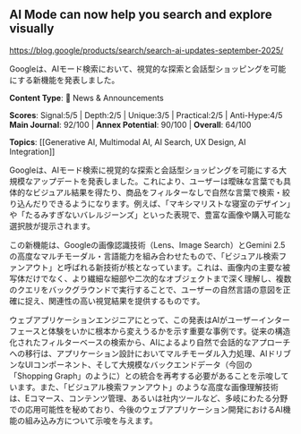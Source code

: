 ## AI Mode can now help you search and explore visually

https://blog.google/products/search/search-ai-updates-september-2025/

Googleは、AIモード検索において、視覚的な探索と会話型ショッピングを可能にする新機能を発表しました。

**Content Type**: 📰 News & Announcements

**Scores**: Signal:5/5 | Depth:2/5 | Unique:3/5 | Practical:2/5 | Anti-Hype:4/5
**Main Journal**: 92/100 | **Annex Potential**: 90/100 | **Overall**: 64/100

**Topics**: [[Generative AI, Multimodal AI, AI Search, UX Design, AI Integration]]

Googleは、AIモード検索に視覚的な探索と会話型ショッピングを可能にする大規模なアップデートを発表しました。これにより、ユーザーは曖昧な言葉でも具体的なビジュアル結果を得たり、商品をフィルターなしで自然な言葉で検索・絞り込んだりできるようになります。例えば、「マキシマリストな寝室のデザイン」や「たるみすぎないバレルジーンズ」といった表現で、豊富な画像や購入可能な選択肢が提示されます。

この新機能は、Googleの画像認識技術（Lens、Image Search）とGemini 2.5の高度なマルチモーダル・言語能力を組み合わせたもので、「ビジュアル検索ファンアウト」と呼ばれる新技術が核となっています。これは、画像内の主要な被写体だけでなく、より繊細な細部や二次的なオブジェクトまで深く理解し、複数のクエリをバックグラウンドで実行することで、ユーザーの自然言語の意図を正確に捉え、関連性の高い視覚結果を提供するものです。

ウェブアプリケーションエンジニアにとって、この発表はAIがユーザーインターフェースと体験をいかに根本から変えうるかを示す重要な事例です。従来の構造化されたフィルターベースの検索から、AIによるより自然で会話的なアプローチへの移行は、アプリケーション設計においてマルチモーダル入力処理、AIドリブンなUIコンポーネント、そして大規模なバックエンドデータ（今回の「Shopping Graph」のように）との統合を再考する必要があることを示唆しています。また、「ビジュアル検索ファンアウト」のような高度な画像理解技術は、Eコマース、コンテンツ管理、あるいは社内ツールなど、多岐にわたる分野での応用可能性を秘めており、今後のウェブアプリケーション開発におけるAI機能の組み込み方について示唆を与えます。